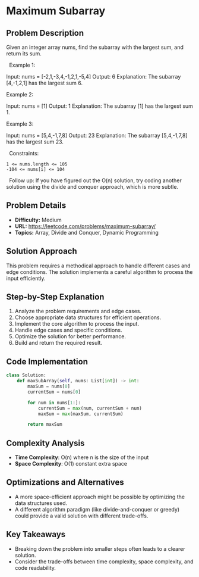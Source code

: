 # Maximum Subarray

## Problem Description

Given an integer array nums, find the subarray with the largest sum, and return its sum.

 
Example 1:


Input: nums = [-2,1,-3,4,-1,2,1,-5,4]
Output: 6
Explanation: The subarray [4,-1,2,1] has the largest sum 6.


Example 2:


Input: nums = [1]
Output: 1
Explanation: The subarray [1] has the largest sum 1.


Example 3:


Input: nums = [5,4,-1,7,8]
Output: 23
Explanation: The subarray [5,4,-1,7,8] has the largest sum 23.


 
Constraints:


	1 <= nums.length <= 105
	-104 <= nums[i] <= 104


 
Follow up: If you have figured out the O(n) solution, try coding another solution using the divide and conquer approach, which is more subtle.

## Problem Details

- **Difficulty:** Medium
- **URL:** https://leetcode.com/problems/maximum-subarray/
- **Topics:** Array, Divide and Conquer, Dynamic Programming

## Solution Approach

This problem requires a methodical approach to handle different cases and edge conditions. The solution implements a careful algorithm to process the input efficiently.

## Step-by-Step Explanation

1. Analyze the problem requirements and edge cases.
2. Choose appropriate data structures for efficient operations.
3. Implement the core algorithm to process the input.
4. Handle edge cases and specific conditions.
5. Optimize the solution for better performance.
6. Build and return the required result.

## Code Implementation

```python
class Solution:
    def maxSubArray(self, nums: List[int]) -> int:
        maxSum = nums[0]
        currentSum = nums[0]

        for num in nums[1:]:
            currentSum = max(num, currentSum + num)
            maxSum = max(maxSum, currentSum)

        return maxSum
```

## Complexity Analysis

- **Time Complexity**: O(n) where n is the size of the input
- **Space Complexity**: O(1) constant extra space

## Optimizations and Alternatives

- A more space-efficient approach might be possible by optimizing the data structures used.
- A different algorithm paradigm (like divide-and-conquer or greedy) could provide a valid solution with different trade-offs.


## Key Takeaways

- Breaking down the problem into smaller steps often leads to a clearer solution.
- Consider the trade-offs between time complexity, space complexity, and code readability.

